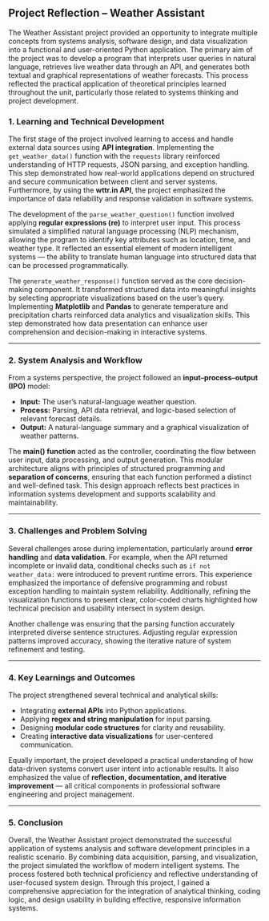 
## Project Reflection – Weather Assistant

The Weather Assistant project provided an opportunity to integrate multiple concepts from systems analysis, software design, and data visualization into a functional and user-oriented Python application. The primary aim of the project was to develop a program that interprets user queries in natural language, retrieves live weather data through an API, and generates both textual and graphical representations of weather forecasts. This process reflected the practical application of theoretical principles learned throughout the unit, particularly those related to systems thinking and project development.

### 1. Learning and Technical Development

The first stage of the project involved learning to access and handle external data sources using **API integration**. Implementing the `get_weather_data()` function with the `requests` library reinforced understanding of HTTP requests, JSON parsing, and exception handling. This step demonstrated how real-world applications depend on structured and secure communication between client and server systems. Furthermore, by using the **wttr.in API**, the project emphasized the importance of data reliability and response validation in software systems.

The development of the `parse_weather_question()` function involved applying **regular expressions (re)** to interpret user input. This process simulated a simplified natural language processing (NLP) mechanism, allowing the program to identify key attributes such as location, time, and weather type. It reflected an essential element of modern intelligent systems — the ability to translate human language into structured data that can be processed programmatically.

The `generate_weather_response()` function served as the core decision-making component. It transformed structured data into meaningful insights by selecting appropriate visualizations based on the user’s query. Implementing **Matplotlib** and **Pandas** to generate temperature and precipitation charts reinforced data analytics and visualization skills. This step demonstrated how data presentation can enhance user comprehension and decision-making in interactive systems.

---

### 2. System Analysis and Workflow

From a systems perspective, the project followed an **input–process–output (IPO)** model:

* **Input:** The user’s natural-language weather question.
* **Process:** Parsing, API data retrieval, and logic-based selection of relevant forecast details.
* **Output:** A natural-language summary and a graphical visualization of weather patterns.

The **main() function** acted as the controller, coordinating the flow between user input, data processing, and output generation. This modular architecture aligns with principles of structured programming and **separation of concerns**, ensuring that each function performed a distinct and well-defined task. This design approach reflects best practices in information systems development and supports scalability and maintainability.

---

### 3. Challenges and Problem Solving

Several challenges arose during implementation, particularly around **error handling** and **data validation**. For example, when the API returned incomplete or invalid data, conditional checks such as `if not weather_data:` were introduced to prevent runtime errors. This experience emphasized the importance of defensive programming and robust exception handling to maintain system reliability. Additionally, refining the visualization functions to present clear, color-coded charts highlighted how technical precision and usability intersect in system design.

Another challenge was ensuring that the parsing function accurately interpreted diverse sentence structures. Adjusting regular expression patterns improved accuracy, showing the iterative nature of system refinement and testing.

---

### 4. Key Learnings and Outcomes

The project strengthened several technical and analytical skills:

* Integrating **external APIs** into Python applications.
* Applying **regex and string manipulation** for input parsing.
* Designing **modular code structures** for clarity and reusability.
* Creating **interactive data visualizations** for user-centered communication.

Equally important, the project developed a practical understanding of how data-driven systems convert user intent into actionable results. It also emphasized the value of **reflection, documentation, and iterative improvement** — all critical components in professional software engineering and project management.

---

### 5. Conclusion

Overall, the Weather Assistant project demonstrated the successful application of systems analysis and software development principles in a realistic scenario. By combining data acquisition, parsing, and visualization, the project simulated the workflow of modern intelligent systems. The process fostered both technical proficiency and reflective understanding of user-focused system design. Through this project, I gained a comprehensive appreciation for the integration of analytical thinking, coding logic, and design usability in building effective, responsive information systems.

